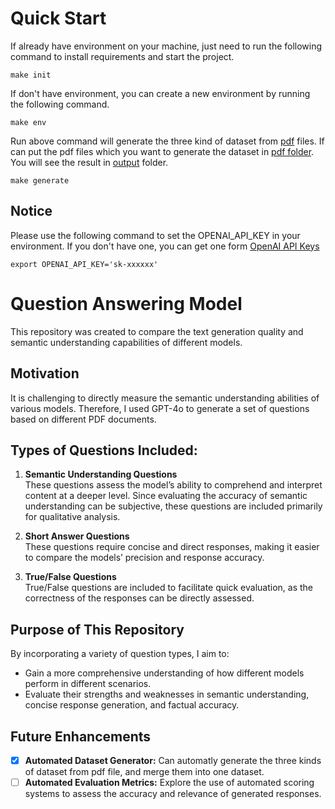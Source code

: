 # Quick Start

If already have environment on your machine, just need to run the following command to install requirements and start the project.
```
make init
```

If don't have environment, you can create a new environment by running the following command.
```
make env
```

Run above command will generate the three kind of dataset from [pdf](https://github.com/deadline314/questions_databasae/tree/main/pdf) files.
If can put the pdf files which you want to generate the dataset in [pdf folder](https://github.com/deadline314/questions_databasae/tree/main/pdf).
You will see the result in [output](https://github.com/deadline314/questions_databasae/tree/main/output) folder.
```
make generate
```

## Notice
Please use the following command to set the OPENAI_API_KEY in your environment.
If you don't have one, you can get one form [OpenAI API Keys](https://platform.openai.com/api-keys)
```
export OPENAI_API_KEY='sk-xxxxxx'
```



# Question Answering Model

This repository was created to compare the text generation quality and semantic understanding capabilities of different models.

## Motivation

It is challenging to directly measure the semantic understanding abilities of various models. Therefore, I used GPT-4o to generate a set of questions based on different PDF documents.

## Types of Questions Included:

1. **Semantic Understanding Questions**  
   These questions assess the model’s ability to comprehend and interpret content at a deeper level. Since evaluating the accuracy of semantic understanding can be subjective, these questions are included primarily for qualitative analysis.

2. **Short Answer Questions**  
   These questions require concise and direct responses, making it easier to compare the models’ precision and response accuracy.

3. **True/False Questions**  
   True/False questions are included to facilitate quick evaluation, as the correctness of the responses can be directly assessed.

## Purpose of This Repository

By incorporating a variety of question types, I aim to:

- Gain a more comprehensive understanding of how different models perform in different scenarios.
- Evaluate their strengths and weaknesses in semantic understanding, concise response generation, and factual accuracy.

## Future Enhancements

- [x] **Automated Dataset Generator:** Can automatly generate the three kinds of dataset from pdf file, and merge them into one dataset.
- [ ] **Automated Evaluation Metrics:** Explore the use of automated scoring systems to assess the accuracy and relevance of generated responses.